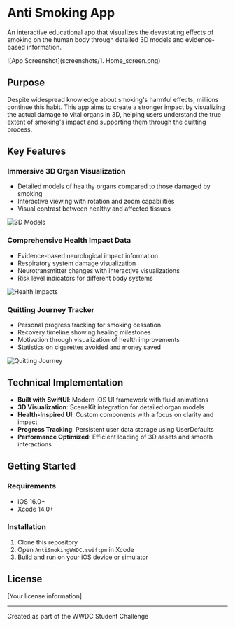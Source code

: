 # Anti Smoking App

An interactive educational app that visualizes the devastating effects of smoking on the human body through detailed 3D models and evidence-based information.

![App Screenshot](screenshots/1. Home_screen.png)

## Purpose

Despite widespread knowledge about smoking's harmful effects, millions continue this habit. This app aims to create a stronger impact by visualizing the actual damage to vital organs in 3D, helping users understand the true extent of smoking's impact and supporting them through the quitting process.

## Key Features

### Immersive 3D Organ Visualization
- Detailed models of healthy organs compared to those damaged by smoking
- Interactive viewing with rotation and zoom capabilities
- Visual contrast between healthy and affected tissues

![3D Models](screenshots/organ_models.png)

### Comprehensive Health Impact Data
- Evidence-based neurological impact information
- Respiratory system damage visualization
- Neurotransmitter changes with interactive visualizations
- Risk level indicators for different body systems

![Health Impacts](screenshots/health_impacts.png)

### Quitting Journey Tracker
- Personal progress tracking for smoking cessation
- Recovery timeline showing healing milestones
- Motivation through visualization of health improvements
- Statistics on cigarettes avoided and money saved

![Quitting Journey](screenshots/quitting_journey.png)

## Technical Implementation

- **Built with SwiftUI**: Modern iOS UI framework with fluid animations
- **3D Visualization**: SceneKit integration for detailed organ models
- **Health-Inspired UI**: Custom components with a focus on clarity and impact
- **Progress Tracking**: Persistent user data storage using UserDefaults
- **Performance Optimized**: Efficient loading of 3D assets and smooth interactions

## Getting Started

### Requirements
- iOS 16.0+
- Xcode 14.0+

### Installation
1. Clone this repository
2. Open `AntiSmokingWWDC.swiftpm` in Xcode
3. Build and run on your iOS device or simulator

## License

[Your license information]

---

Created as part of the WWDC Student Challenge 
